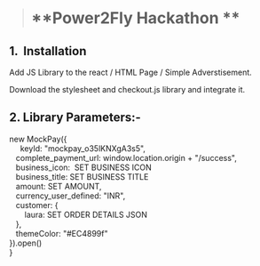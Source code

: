 > # **Power2Fly Hackathon **

##  **1.  Installation**

Add JS Library to the react / HTML Page / Simple Adverstisement.

Download the stylesheet and checkout.js library and integrate it.

## 2\. Library Parameters:-

new MockPay({  
     keyId: "mockpay\_o35lKNXgA3s5",  
   complete\_payment\_url: window.location.origin + "/success",  
   business\_icon:  SET BUSINESS ICON  
   business\_title: SET BUSINESS TITLE  
   amount: SET AMOUNT,  
   currency\_user\_defined: "INR",  
   customer: {  
       laura: SET ORDER DETAILS JSON  
   },  
   themeColor: "#EC4899f"  
}).open()  
}
